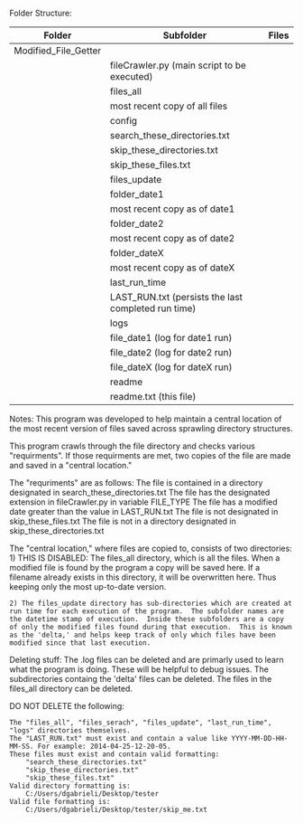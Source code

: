 Folder Structure:


Folder | Subfolder | Files
---- | ---- | ----
Modified_File_Getter | | 
	| fileCrawler.py (main script to be executed) |
	| files_all | 
		| most recent copy of all files |
 	| config |
 		| search_these_directories.txt |
 		| skip_these_directories.txt |
 		| skip_these_files.txt |
 	| files_update |
 		| folder_date1 |
 			| most recent copy as of date1 |
 		| folder_date2 |
 			| most recent copy as of date2 |
 		| folder_dateX |
 			| most recent copy as of dateX |
	| last_run_time |
		| LAST_RUN.txt (persists the last completed run time) |
	| logs |
		| file_date1 (log for date1 run) |
		| file_date2 (log for date2 run) |
    	| file_dateX (log for dateX run) |
    | readme |
    	| readme.txt (this file) |


Notes:
This program was developed to help maintain a central location of the most recent version of files saved across sprawling directory structures.

This program crawls through the file directory and checks various "requirments".  If those requirments are met, two copies of the file are made and saved in a "central location."  

The "requriments" are as follows:
	The file is contained in a directory designated in search_these_directories.txt
	The file has the designated extension in fileCrawler.py in variable FILE_TYPE
	The file has a modified date greater than the value in LAST_RUN.txt
	The file is not designated in skip_these_files.txt
	The file is not in a directory designated in skip_these_directories.txt

The "central location," where files are copied to, consists of two directories:
	1) THIS IS DISABLED: The files_all directory, which is all the files.  When a modified file is found by the program a copy will be saved here.  If a filename already exists in this directory, it will be overwritten here. Thus keeping only the most up-to-date version. 
	
	2) The files_update directory has sub-directories which are created at run time for each execution of the program.  The subfolder names are the datetime stamp of execution.  Inside these subfolders are a copy of only the modified files found during that execution.  This is known as the 'delta,' and helps keep track of only which files have been modified since that last execution.

Deleting stuff:
	The .log files can be deleted and are primarly used to learn what the program is doing.  These will be helpful to debug issues.
	The subdirectories containg the 'delta' files can be deleted.
	The files in the files_all directory can be deleted.

DO NOT DELETE the following:
	
	The "files_all", "files_serach", "files_update", "last_run_time", "logs" directories themselves.
	The "LAST_RUN.txt" must exist and contain a value like YYYY-MM-DD-HH-MM-SS. For example: 2014-04-25-12-20-05.
	These files must exist and contain valid formatting:
		"search_these_directories.txt"
		"skip_these_directories.txt"
		"skip_these_files.txt"
	Valid directory formatting is:
		C:/Users/dgabrieli/Desktop/tester
	Valid file formatting is:
		C:/Users/dgabrieli/Desktop/tester/skip_me.txt


